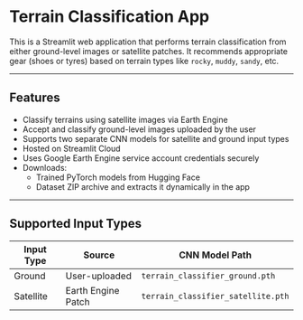 # Terrain Classification App

This is a Streamlit web application that performs terrain classification from either ground-level images or satellite patches. It recommends appropriate gear (shoes or tyres) based on terrain types like `rocky`, `muddy`, `sandy`, etc.

---

## Features

- Classify terrains using satellite images via Earth Engine
- Accept and classify ground-level images uploaded by the user
- Supports two separate CNN models for satellite and ground input types
- Hosted on Streamlit Cloud
- Uses Google Earth Engine service account credentials securely
- Downloads:
  - Trained PyTorch models from Hugging Face
  - Dataset ZIP archive and extracts it dynamically in the app

---

## Supported Input Types

| Input Type | Source             | CNN Model Path                     |
|------------|--------------------|------------------------------------|
| Ground     | User-uploaded      | `terrain_classifier_ground.pth`    |
| Satellite  | Earth Engine Patch | `terrain_classifier_satellite.pth` |
